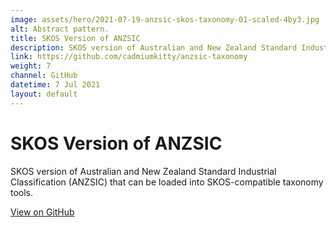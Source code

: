 ```yaml
---
image: assets/hero/2021-07-19-anzsic-skos-taxonomy-01-scaled-4by3.jpg
alt: Abstract pattern.
title: SKOS Version of ANZSIC
description: SKOS version of Australian and New Zealand Standard Industrial Classification (ANZSIC) that can be loaded into SKOS-compatible taxonomy tools.
link: https://github.com/cadmiumkitty/anzsic-taxonomy
weight: 7
channel: GitHub
datetime: 7 Jul 2021
layout: default
---
```


# SKOS Version of ANZSIC

SKOS version of Australian and New Zealand Standard Industrial Classification (ANZSIC) that can be loaded into SKOS-compatible taxonomy tools.

[View on GitHub](https://github.com/cadmiumkitty/anzsic-taxonomy)